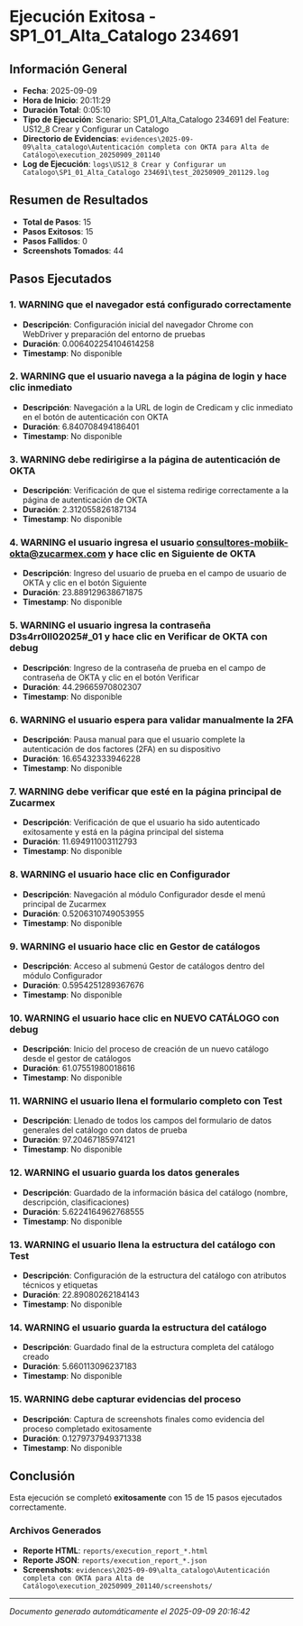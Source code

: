 # Ejecución Exitosa - SP1_01_Alta_Catalogo 234691

## Información General

- **Fecha**: 2025-09-09
- **Hora de Inicio**: 20:11:29
- **Duración Total**: 0:05:10
- **Tipo de Ejecución**: Scenario: SP1_01_Alta_Catalogo 234691 del Feature: US12_8 Crear y Configurar un Catalogo
- **Directorio de Evidencias**: `evidences\2025-09-09\alta_catalogo\Autenticación completa con OKTA para Alta de Catálogo\execution_20250909_201140`
- **Log de Ejecución**: `logs\US12_8 Crear y Configurar un Catalogo\SP1_01_Alta_Catalogo 234691\test_20250909_201129.log`

## Resumen de Resultados

- **Total de Pasos**: 15
- **Pasos Exitosos**: 15
- **Pasos Fallidos**: 0
- **Screenshots Tomados**: 44

## Pasos Ejecutados

### 1. WARNING que el navegador está configurado correctamente

- **Descripción**: Configuración inicial del navegador Chrome con WebDriver y preparación del entorno de pruebas
- **Duración**: 0.006402254104614258
- **Timestamp**: No disponible

### 2. WARNING que el usuario navega a la página de login y hace clic inmediato

- **Descripción**: Navegación a la URL de login de Credicam y clic inmediato en el botón de autenticación con OKTA
- **Duración**: 6.840708494186401
- **Timestamp**: No disponible

### 3. WARNING debe redirigirse a la página de autenticación de OKTA

- **Descripción**: Verificación de que el sistema redirige correctamente a la página de autenticación de OKTA
- **Duración**: 2.312055826187134
- **Timestamp**: No disponible

### 4. WARNING el usuario ingresa el usuario consultores-mobiik-okta@zucarmex.com y hace clic en Siguiente de OKTA

- **Descripción**: Ingreso del usuario de prueba en el campo de usuario de OKTA y clic en el botón Siguiente
- **Duración**: 23.889129638671875
- **Timestamp**: No disponible

### 5. WARNING el usuario ingresa la contraseña D3s4rr0ll02025#_01 y hace clic en Verificar de OKTA con debug

- **Descripción**: Ingreso de la contraseña de prueba en el campo de contraseña de OKTA y clic en el botón Verificar
- **Duración**: 44.29665970802307
- **Timestamp**: No disponible

### 6. WARNING el usuario espera para validar manualmente la 2FA

- **Descripción**: Pausa manual para que el usuario complete la autenticación de dos factores (2FA) en su dispositivo
- **Duración**: 16.65432333946228
- **Timestamp**: No disponible

### 7. WARNING debe verificar que esté en la página principal de Zucarmex

- **Descripción**: Verificación de que el usuario ha sido autenticado exitosamente y está en la página principal del sistema
- **Duración**: 11.694911003112793
- **Timestamp**: No disponible

### 8. WARNING el usuario hace clic en Configurador

- **Descripción**: Navegación al módulo Configurador desde el menú principal de Zucarmex
- **Duración**: 0.5206310749053955
- **Timestamp**: No disponible

### 9. WARNING el usuario hace clic en Gestor de catálogos

- **Descripción**: Acceso al submenú Gestor de catálogos dentro del módulo Configurador
- **Duración**: 0.5954251289367676
- **Timestamp**: No disponible

### 10. WARNING el usuario hace clic en NUEVO CATÁLOGO con debug

- **Descripción**: Inicio del proceso de creación de un nuevo catálogo desde el gestor de catálogos
- **Duración**: 61.07551980018616
- **Timestamp**: No disponible

### 11. WARNING el usuario llena el formulario completo con Test

- **Descripción**: Llenado de todos los campos del formulario de datos generales del catálogo con datos de prueba
- **Duración**: 97.20467185974121
- **Timestamp**: No disponible

### 12. WARNING el usuario guarda los datos generales

- **Descripción**: Guardado de la información básica del catálogo (nombre, descripción, clasificaciones)
- **Duración**: 5.6224164962768555
- **Timestamp**: No disponible

### 13. WARNING el usuario llena la estructura del catálogo con Test

- **Descripción**: Configuración de la estructura del catálogo con atributos técnicos y etiquetas
- **Duración**: 22.89080262184143
- **Timestamp**: No disponible

### 14. WARNING el usuario guarda la estructura del catálogo

- **Descripción**: Guardado final de la estructura completa del catálogo creado
- **Duración**: 5.660113096237183
- **Timestamp**: No disponible

### 15. WARNING debe capturar evidencias del proceso

- **Descripción**: Captura de screenshots finales como evidencia del proceso completado exitosamente
- **Duración**: 0.1279737949371338
- **Timestamp**: No disponible

## Conclusión

Esta ejecución se completó **exitosamente** con 15 de 15 pasos ejecutados correctamente.

### Archivos Generados

- **Reporte HTML**: `reports/execution_report_*.html`
- **Reporte JSON**: `reports/execution_report_*.json`
- **Screenshots**: `evidences\2025-09-09\alta_catalogo\Autenticación completa con OKTA para Alta de Catálogo\execution_20250909_201140/screenshots/`

---
*Documento generado automáticamente el 2025-09-09 20:16:42*
